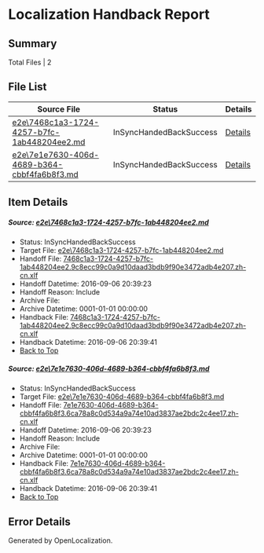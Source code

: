 # <a name='report-top'></a> Localization Handback Report

## Summary
 Total Files | 2

## File List
 Source File | Status | Details 
 ----------- | ------ | ------- 
 [e2e\7468c1a3-1724-4257-b7fc-1ab448204ee2.md](https://github.com/OpenLocalizationTestOrg/ol-test0/blob/0b4cfa61ded64ef5a3389207e86bd188be3411e6/e2e/7468c1a3-1724-4257-b7fc-1ab448204ee2.md) | InSyncHandedBackSuccess | [Details](#c830016f3ed1abcf8388d1d15f639ae17170bb841)
 [e2e\7e1e7630-406d-4689-b364-cbbf4fa6b8f3.md](https://github.com/OpenLocalizationTestOrg/ol-test0/blob/0b4cfa61ded64ef5a3389207e86bd188be3411e6/e2e/7e1e7630-406d-4689-b364-cbbf4fa6b8f3.md) | InSyncHandedBackSuccess | [Details](#cedf99908b02557e91376d7284271e60fc2b60772)

## Item Details
##### <a name='c830016f3ed1abcf8388d1d15f639ae17170bb841'></a> Source: [e2e\7468c1a3-1724-4257-b7fc-1ab448204ee2.md](https://github.com/OpenLocalizationTestOrg/ol-test0/blob/0b4cfa61ded64ef5a3389207e86bd188be3411e6/e2e/7468c1a3-1724-4257-b7fc-1ab448204ee2.md)
* Status: InSyncHandedBackSuccess
* Target File: [e2e\7468c1a3-1724-4257-b7fc-1ab448204ee2.md](https://github.com/OpenLocalizationTestOrg/ol-test0-zhcn/blob/1fa710d757e5ea886129e4009dcb1b46e4d7a21c/e2e/7468c1a3-1724-4257-b7fc-1ab448204ee2.md)
* Handoff File: [7468c1a3-1724-4257-b7fc-1ab448204ee2.9c8ecc99c0a9d10daad3bdb9f90e3472adb4e207.zh-cn.xlf](https://github.com/OpenLocalizationTestOrg/ol-test0-handoff/blob/5e4d639da7a89ffab05bc9f122a3113b6d02e156/ol-handoff/OpenLocalizationTestOrg/ol-test0-zhcn/ci/ht/7468c1a3-1724-4257-b7fc-1ab448204ee2.9c8ecc99c0a9d10daad3bdb9f90e3472adb4e207.zh-cn.xlf)
* Handoff Datetime: 2016-09-06 20:39:23
* Handoff Reason: Include
* Archive File: 
* Archive Datetime: 0001-01-01 00:00:00
* Handback File: [7468c1a3-1724-4257-b7fc-1ab448204ee2.9c8ecc99c0a9d10daad3bdb9f90e3472adb4e207.zh-cn.xlf](https://github.com/OpenLocalizationTestOrg/ol-test0-handback/blob/e5ed0e359ac397a62a69889a70b46e312b26e4d4/ol-handback/OpenLocalizationTestOrg/ol-test0-zhcn/ci/ht/7468c1a3-1724-4257-b7fc-1ab448204ee2.9c8ecc99c0a9d10daad3bdb9f90e3472adb4e207.zh-cn.xlf)
* Handback Datetime: 2016-09-06 20:39:41
* [Back to Top](#report-top)

##### <a name='cedf99908b02557e91376d7284271e60fc2b60772'></a> Source: [e2e\7e1e7630-406d-4689-b364-cbbf4fa6b8f3.md](https://github.com/OpenLocalizationTestOrg/ol-test0/blob/0b4cfa61ded64ef5a3389207e86bd188be3411e6/e2e/7e1e7630-406d-4689-b364-cbbf4fa6b8f3.md)
* Status: InSyncHandedBackSuccess
* Target File: [e2e\7e1e7630-406d-4689-b364-cbbf4fa6b8f3.md](https://github.com/OpenLocalizationTestOrg/ol-test0-zhcn/blob/1fa710d757e5ea886129e4009dcb1b46e4d7a21c/e2e/7e1e7630-406d-4689-b364-cbbf4fa6b8f3.md)
* Handoff File: [7e1e7630-406d-4689-b364-cbbf4fa6b8f3.6ca78a8c0d534a9a74e10ad3837ae2bdc2c4ee17.zh-cn.xlf](https://github.com/OpenLocalizationTestOrg/ol-test0-handoff/blob/5e4d639da7a89ffab05bc9f122a3113b6d02e156/ol-handoff/OpenLocalizationTestOrg/ol-test0-zhcn/ci/ht/7e1e7630-406d-4689-b364-cbbf4fa6b8f3.6ca78a8c0d534a9a74e10ad3837ae2bdc2c4ee17.zh-cn.xlf)
* Handoff Datetime: 2016-09-06 20:39:23
* Handoff Reason: Include
* Archive File: 
* Archive Datetime: 0001-01-01 00:00:00
* Handback File: [7e1e7630-406d-4689-b364-cbbf4fa6b8f3.6ca78a8c0d534a9a74e10ad3837ae2bdc2c4ee17.zh-cn.xlf](https://github.com/OpenLocalizationTestOrg/ol-test0-handback/blob/e5ed0e359ac397a62a69889a70b46e312b26e4d4/ol-handback/OpenLocalizationTestOrg/ol-test0-zhcn/ci/ht/7e1e7630-406d-4689-b364-cbbf4fa6b8f3.6ca78a8c0d534a9a74e10ad3837ae2bdc2c4ee17.zh-cn.xlf)
* Handback Datetime: 2016-09-06 20:39:41
* [Back to Top](#report-top)


## Error Details

Generated by OpenLocalization.
